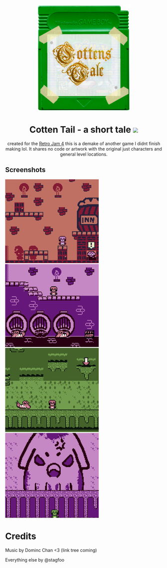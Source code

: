 
<p align="center"><img width="300px" src="./cart.png" />
</p>

<h1 align="center">Cotten Tail - a short tale <a href="todo-itch-page">
  <img src="https://img.shields.io/badge/Itch.io-FA5C5C?style=for-the-badge&logo=itch.io&logoColor=white" />
</a></h1>
<p align="center">created for the <a href="https://itch.io/jam/retro-platform-jam-4">Retro Jam 4</a> this is a demake of another game I didnt finish making lol. It shares no code or artwork with the original just characters and general level locations.</p>

## Screenshots
<p align="left">
<img width="300px" src="./screenshots/1.png" />
<img width="300px" src="./screenshots/2.png" />
<img width="300px" src="./screenshots/3.png" />
<img width="300px" src="./screenshots/4.png" />
</p>


# Credits

Music by Dominc Chan <3 (link tree coming)

Everything else by @stagfoo
